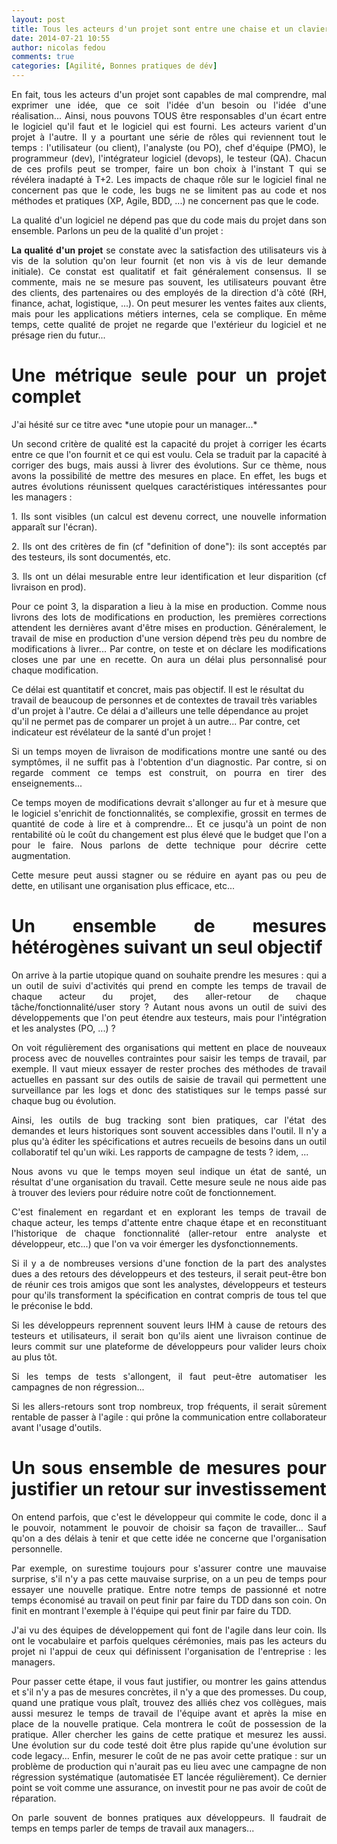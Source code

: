 ```yaml
---
layout: post
title: Tous les acteurs d'un projet sont entre une chaise et un clavier
date: 2014-07-21 10:55
author: nicolas fedou
comments: true
categories: [Agilité, Bonnes pratiques de dév]
---
```

<p style="text-align: justify;">En fait, tous les acteurs d'un projet sont capables de mal comprendre, mal exprimer une idée, que ce soit l'idée d'un besoin ou l'idée d'une réalisation...
Ainsi, nous pouvons TOUS être responsables d'un écart entre le logiciel qu'il faut et le logiciel qui est fourni.
Les acteurs varient d'un projet à l'autre. Il y a pourtant une série de rôles qui reviennent tout le temps : l'utilisateur (ou client), l'analyste (ou PO), chef d'équipe (PMO), le programmeur (dev), l'intégrateur logiciel (devops), le testeur (QA). Chacun de ces profils peut se tromper, faire un bon choix à l'instant T qui se révélera inadapté à T+2. Les impacts de chaque rôle sur le logiciel final ne concernent pas que le code, les bugs ne se limitent pas au code et nos méthodes et pratiques (XP, Agile, BDD, ...) ne concernent pas que le code.</p>

<p style="text-align: justify;">La qualité d'un logiciel ne dépend pas que du code mais du projet dans son ensemble. Parlons un peu de la qualité d'un projet :</p>

<p style="text-align: justify;"><strong>La qualité d'un projet</strong> se constate avec la satisfaction des utilisateurs vis à vis de la solution qu'on leur fournit (et non vis à vis de leur demande initiale). Ce constat est qualitatif et fait généralement consensus. Il se commente, mais ne se mesure pas souvent, les utilisateurs pouvant être des clients, des partenaires ou des employés de la direction d'à côté (RH, finance, achat, logistique, ...). On peut mesurer les ventes faites aux clients, mais pour les applications métiers internes, cela se complique. En même temps, cette qualité de projet ne regarde que l'extérieur du logiciel et ne présage rien du futur...</p>

<h1 style="text-align: justify;">Une métrique seule pour un projet complet</h1>

<p style="text-align: justify;">J'ai hésité sur ce titre avec *une utopie pour un manager...*</p>

<p style="text-align: justify;">Un second critère de qualité est la capacité du projet à corriger les écarts entre ce que l'on fournit et ce qui est voulu. Cela se traduit par la capacité à corriger des bugs, mais aussi à livrer des évolutions. Sur ce thème, nous avons la possibilité de mettre des mesures en place. En effet, les bugs et autres évolutions réunissent quelques caractéristiques intéressantes pour les managers :</p>

<p style="text-align: justify;">1. Ils sont visibles (un calcul est devenu correct, une nouvelle information apparaît sur l'écran).</p>

<p style="text-align: justify;">2. Ils ont des critères de fin (cf "definition of done"): ils sont acceptés par des testeurs, ils sont documentés, etc.</p>

<p style="text-align: justify;">3. Ils ont un délai mesurable entre leur identification et leur disparition (cf livraison en prod).</p>

<p style="text-align: justify;">Pour ce point 3, la disparation a lieu à la mise en production. Comme nous livrons des lots de modifications en production, les premières corrections attendent les dernières avant d'être mises en production. Généralement, le travail de mise en production d'une version dépend très peu du nombre de modifications à livrer... Par contre, on teste et on déclare les modifications closes une par une en recette. On aura un délai plus personnalisé pour chaque modification.</p>

Ce délai est quantitatif et concret, mais pas objectif. Il est le résultat du travail de beaucoup de personnes et de contextes de travail très variables d'un projet à l'autre. Ce délai a d'ailleurs une telle dépendance au projet qu'il ne permet pas de comparer un projet à un autre... Par contre, cet indicateur est révélateur de la santé d'un projet !

<p style="text-align: justify;">Si un temps moyen de livraison de modifications montre une santé ou des symptômes, il ne suffit pas à l'obtention d'un diagnostic. Par contre, si on regarde comment ce temps est construit, on pourra en tirer des enseignements...</p>

<p style="text-align: justify;">Ce temps moyen de modifications devrait s'allonger au fur et à mesure que le logiciel s'enrichit de fonctionnalités, se complexifie, grossit en termes de quantité de code à lire et à comprendre... Et ce jusqu'à un point de non rentabilité où le coût du changement est plus élevé que le budget que l'on a pour le faire. Nous parlons de dette technique pour décrire cette augmentation.</p>

<p style="text-align: justify;">Cette mesure peut aussi stagner ou se réduire en ayant pas ou peu de dette, en utilisant une organisation plus efficace, etc...</p>

<h1 style="text-align: justify;">Un ensemble de mesures hétérogènes suivant un seul objectif</h1>

<p style="text-align: justify;">On arrive à la partie utopique quand on souhaite prendre les mesures : qui a un outil de suivi d'activités qui prend en compte les temps de travail de chaque acteur du projet, des aller-retour de chaque tâche/fonctionnalité/user story ?
Autant nous avons un outil de suivi des développements que l'on peut étendre aux testeurs, mais pour l'intégration et les analystes (PO, ...) ?</p>

<p style="text-align: justify;">On voit régulièrement des organisations qui mettent en place de nouveaux process avec de nouvelles contraintes pour saisir les temps de travail, par exemple. Il vaut mieux essayer de rester proches des méthodes de travail actuelles en passant sur des outils de saisie de travail qui permettent une surveillance par les logs et donc des statistiques sur le temps passé sur chaque bug ou évolution.</p>

<p style="text-align: justify;">Ainsi, les outils de bug tracking sont bien pratiques, car l'état des demandes et leurs historiques sont souvent accessibles dans l'outil.
Il n'y a plus qu'à éditer les spécifications et autres recueils de besoins dans un outil collaboratif tel qu'un wiki. Les rapports de campagne de tests ? idem, ...</p>

<p style="text-align: justify;">Nous avons vu que le temps moyen seul indique un état de santé, un résultat d'une organisation du travail. Cette mesure seule ne nous aide pas à trouver des leviers pour réduire notre coût de fonctionnement.</p>

<p style="text-align: justify;">C'est finalement en regardant et en explorant les temps de travail de chaque acteur, les temps d'attente entre chaque étape et en reconstituant l'historique de chaque fonctionnalité (aller-retour entre analyste et développeur, etc...) que l'on va voir émerger les dysfonctionnements.</p>

<p style="text-align: justify;">Si il y a de nombreuses versions d'une fonction de la part des analystes dues a des retours des développeurs et des testeurs, il serait peut-être bon de réunir ces trois amigos que sont les analystes, développeurs et testeurs pour qu'ils transforment la spécification en contrat compris de tous tel que le préconise le bdd.</p>

<p style="text-align: justify;">Si les développeurs reprennent souvent leurs IHM à cause de retours des testeurs et utilisateurs, il serait bon qu'ils aient une livraison continue de leurs commit sur une plateforme de développeurs pour valider leurs choix au plus tôt.</p>

<p style="text-align: justify;">Si les temps de tests s'allongent, il faut peut-être automatiser les campagnes de non régression...</p>

<p style="text-align: justify;">Si les allers-retours sont trop nombreux, trop fréquents, il serait sûrement rentable de passer à l'agile : qui prône la communication entre collaborateur avant l'usage d'outils.</p>

<h1 style="text-align: justify;">Un sous ensemble de mesures pour justifier un retour sur investissement</h1>

<p style="text-align: justify;">On entend parfois, que c'est le développeur qui commite le code, donc il a le pouvoir, notamment le pouvoir de choisir sa façon de travailler... Sauf qu'on a des délais à tenir et que cette idée ne concerne que l'organisation personnelle.</p>

<p style="text-align: justify;">Par exemple, on surestime toujours pour s'assurer contre une mauvaise surprise, s'il n'y a pas cette mauvaise surprise, on a un peu de temps pour essayer une nouvelle pratique. Entre notre temps de passionné et notre temps économisé au travail on peut finir par faire du TDD dans son coin. On finit en montrant l'exemple à l'équipe qui peut finir par faire du TDD.</p>

<p style="text-align: justify;">J'ai vu des équipes de développement qui font de l'agile dans leur coin. Ils ont le vocabulaire et parfois quelques cérémonies, mais pas les acteurs du projet ni l'appui de ceux qui définissent l'organisation de l'entreprise : les managers.</p>

<p style="text-align: justify;">Pour passer cette étape, il vous faut justifier, ou montrer les gains attendus et s'il n'y a pas de mesures concrètes, il n'y a que des promesses. Du coup, quand une pratique vous plaît, trouvez des alliés chez vos collègues, mais aussi mesurez le temps de travail de l'équipe avant et après la mise en place de la nouvelle pratique. Cela montrera le coût de possession de la pratique. Aller chercher les gains de cette pratique et mesurez les aussi. Une évolution sur du code testé doit être plus rapide qu'une évolution sur code legacy... Enfin, mesurer le coût de ne pas avoir cette pratique : sur un problème de production qui n'aurait pas eu lieu avec une campagne de non régression systématique (automatisée ET lancée régulièrement). Ce dernier point se voit comme une assurance, on investit pour ne pas avoir de coût de réparation.</p>

<p style="text-align: justify;">On parle souvent de bonnes pratiques aux développeurs. Il faudrait de temps en temps parler de temps de travail aux managers...</p>
